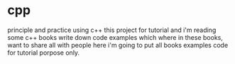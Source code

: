# cpp
principle and practice using c++
this project for tutorial and i'm reading some c++ books write down code examples which where in these books, want to share all with people
here i'm going to put all books examples code for tutorial porpose only.
